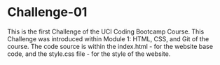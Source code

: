 # Challenge-01
This is the first Challenge of the UCI Coding Bootcamp Course. This Challenge was introduced within Module 1: HTML, CSS, and Git of the course.
The code source is within the index.html - for the website base code, and the style.css file - for the style of the website.